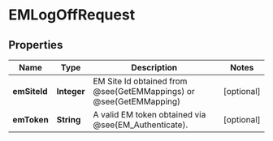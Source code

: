 

# EMLogOffRequest


## Properties

| Name | Type | Description | Notes |
|------------ | ------------- | ------------- | -------------|
|**emSiteId** | **Integer** | EM Site Id obtained from @see(GetEMMappings) or @see(GetEMMapping) |  [optional] |
|**emToken** | **String** | A valid EM token obtained via @see(EM_Authenticate). |  [optional] |



